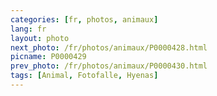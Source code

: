 ```yaml
---
categories: [fr, photos, animaux]
lang: fr
layout: photo
next_photo: /fr/photos/animaux/P0000428.html
picname: P0000429
prev_photo: /fr/photos/animaux/P0000430.html
tags: [Animal, Fotofalle, Hyenas]
---
```

